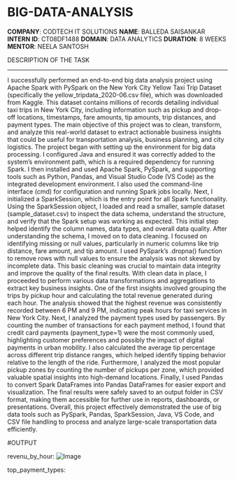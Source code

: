# BIG-DATA-ANALYSIS
**COMPANY**: CODTECH IT SOLUTIONS
**NAME**: BALLEDA SAISANKAR
**INTERN ID**: CT08DF1488
**DOMAIN**: DATA ANALYTICS
**DURATION**: 8 WEEKS
**MENTOR**: NEELA SANTOSH

DESCRIPTION OF THE TASK
_____________________
I successfully performed an end-to-end big data analysis project using Apache Spark with PySpark on the New York City Yellow Taxi Trip Dataset (specifically the yellow_tripdata_2020-06.csv file), which was downloaded from Kaggle. This dataset contains millions of records detailing individual taxi trips in New York City, including information such as pickup and drop-off locations, timestamps, fare amounts, tip amounts, trip distances, and payment types. The main objective of this project was to clean, transform, and analyze this real-world dataset to extract actionable business insights that could be useful for transportation analysis, business planning, and city logistics.
The project began with setting up the environment for big data processing. I configured Java and ensured it was correctly added to the system’s environment path, which is a required dependency for running Spark. I then installed and used Apache Spark, PySpark, and supporting tools such as Python, Pandas, and Visual Studio Code (VS Code) as the integrated development environment. I also used the command-line interface (cmd) for configuration and running Spark jobs locally.
Next, I initialized a SparkSession, which is the entry point for all Spark functionality. Using the SparkSession object, I loaded and read a smaller, sample dataset (sample_dataset.csv) to inspect the data schema, understand the structure, and verify that the Spark setup was working as expected. This initial step helped identify the column names, data types, and overall data quality.
After understanding the schema, I moved on to data cleaning. I focused on identifying missing or null values, particularly in numeric columns like trip distance, fare amount, and tip amount. I used PySpark’s .dropna() function to remove rows with null values to ensure the analysis was not skewed by incomplete data. This basic cleaning was crucial to maintain data integrity and improve the quality of the final results.
With clean data in place, I proceeded to perform various data transformations and aggregations to extract key business insights. One of the first insights involved grouping the trips by pickup hour and calculating the total revenue generated during each hour. The analysis showed that the highest revenue was consistently recorded between 6 PM and 9 PM, indicating peak hours for taxi services in New York City.
Next, I analyzed the payment types used by passengers. By counting the number of transactions for each payment method, I found that credit card payments (payment_type=1) were the most commonly used, highlighting customer preferences and possibly the impact of digital payments in urban mobility.
I also calculated the average tip percentage across different trip distance ranges, which helped identify tipping behavior relative to the length of the ride. Furthermore, I analyzed the most popular pickup zones by counting the number of pickups per zone, which provided valuable spatial insights into high-demand locations.
Finally, I used Pandas to convert Spark DataFrames into Pandas DataFrames for easier export and visualization. The final results were safely saved to an output folder in CSV format, making them accessible for further use in reports, dashboards, or presentations.
Overall, this project effectively demonstrated the use of big data tools such as PySpark, Pandas, SparkSession, Java, VS Code, and CSV file handling to process and analyze large-scale transportation data efficiently.

#OUTPUT


revenu_by_hour:
![Image](https://github.com/user-attachments/assets/284ee32c-9d1d-47af-b418-ae5f4346ce93)

top_payment_types:


